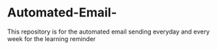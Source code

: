 # Automated-Email-
This repository is for the automated email sending everyday and every week for the learning reminder
